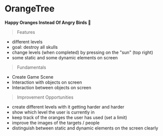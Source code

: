 # OrangeTree

**Happy Oranges Instead Of Angry Birds :orange:**

 > Features
 - different levels
 - goal: destroy all skulls 
 - change levels (when completed) by pressing on the "sun" (top right)
 - some static and some dynamic elements on screen

 > Fundamentals 
 - Create Game Scene
 - Interaction with objects on screen
 - Interaction between objects on screen

 > Improvement Opportunities
 - create different levels with it getting harder and harder
 - show which level the user is currently in
 - keep track of the oranges the user has used (set a limit)
 - improve the images of the targets / people
 - distinguish between static and dynamic elements on the screen clearly
